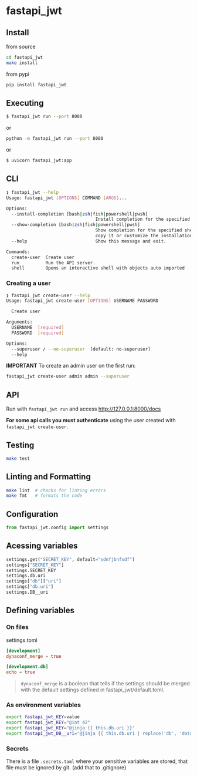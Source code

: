 
# fastapi_jwt


## Install

from source
```bash
cd fastapi_jwt
make install
```

from pypi

```bash
pip install fastapi_jwt
```

## Executing

```bash
$ fastapi_jwt run --port 8080
```

or

```bash
python -m fastapi_jwt run --port 8080
```

or

```bash
$ uvicorn fastapi_jwt:app
```

## CLI

```bash
❯ fastapi_jwt --help
Usage: fastapi_jwt [OPTIONS] COMMAND [ARGS]...

Options:
  --install-completion [bash|zsh|fish|powershell|pwsh]
                                  Install completion for the specified shell.
  --show-completion [bash|zsh|fish|powershell|pwsh]
                                  Show completion for the specified shell, to
                                  copy it or customize the installation.
  --help                          Show this message and exit.

Commands:
  create-user  Create user
  run          Run the API server.
  shell        Opens an interactive shell with objects auto imported
```

### Creating a user

```bash
❯ fastapi_jwt create-user --help
Usage: fastapi_jwt create-user [OPTIONS] USERNAME PASSWORD

  Create user

Arguments:
  USERNAME  [required]
  PASSWORD  [required]

Options:
  --superuser / --no-superuser  [default: no-superuser]
  --help 
```

**IMPORTANT** To create an admin user on the first run:

```bash
fastapi_jwt create-user admin admin --superuser
```


## API

Run with `fastapi_jwt run` and access http://127.0.0.1:8000/docs


**For some api calls you must authenticate** using the user created with `fastapi_jwt create-user`.

## Testing

``` bash
make test
```

## Linting and Formatting

```bash
make lint  # checks for linting errors
make fmt   # formats the code
```


## Configuration


```py
from fastapi_jwt.config import settings
```

## Acessing variables

```py
settings.get("SECRET_KEY", default="sdnfjbnfsdf")
settings["SECRET_KEY"]
settings.SECRET_KEY
settings.db.uri
settings["db"]["uri"]
settings["db.uri"]
settings.DB__uri
```

## Defining variables

### On files

settings.toml

```toml
[development]
dynaconf_merge = true

[development.db]
echo = true
```

> `dynaconf_merge` is a boolean that tells if the settings should be merged with the default settings defined in fastapi_jwt/default.toml.

### As environment variables
```bash
export fastapi_jwt_KEY=value
export fastapi_jwt_KEY="@int 42"
export fastapi_jwt_KEY="@jinja {{ this.db.uri }}"
export fastapi_jwt_DB__uri="@jinja {{ this.db.uri | replace('db', 'data') }}"
```

### Secrets

There is a file `.secrets.toml` where your sensitive variables are stored,
that file must be ignored by git. (add that to .gitignore)



